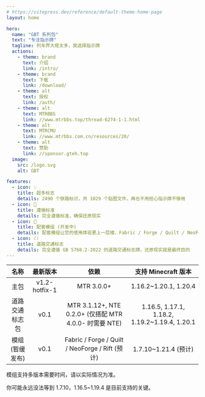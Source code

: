 ```yaml
---
# https://vitepress.dev/reference/default-theme-home-page
layout: home

hero:
  name: "GBT 系列包"
  text: "专注指示牌"
  tagline: 列车界大佬太多，我选择指示牌
  actions:
    - theme: brand
      text: 介绍
      link: /intro/
    - theme: brand
      text: 下载
      link: /download/
    - theme: alt
      text: 授权
      link: /auth/
    - theme: alt
      text: MTRBBS
      link: //www.mtrbbs.top/thread-6274-1-1.html
    - theme: alt
      text: MTRCMU
      link: //www.mtrbbs.com.cn/resources/20/
    - theme: alt
      text: 赞助
      link: //sponsor.gteh.top
  image:
    src: /logo.svg
    alt: GBT

features:
  - icon: 💡
    title: 超多标志
    details: 2490 个铁路标识，共 1029 个贴图文件，再也不用担心指示牌不够用
  - icon: 📕
    title: 遵循标准
    details: 完全遵循标准，确保还原现实
  - icon: 🚀
    title: 配套模组 (开发中)
    details: 配套模组让您的使用体验更上一层楼，Fabric / Forge / Quilt / NeoForge / Rift 五端支持，1.7.10~1.21.4 版本支持
  - icon: ⛜
    title: 道路交通标志
    details: 完全遵循 GB 5768.2-2022 的道路交通标志牌，还原现实就是最终目的
---
```


|      名称       |   最新版本    |                          依赖                          |              支持 Minecraft 版本              |
| :-------------: | :-----------: | :----------------------------------------------------: | :-------------------------------------------: |
|      主包       | v1.2-hotfix-1 |                       MTR 3.0.0+                       |             1.16.2~1.20.1, 1.20.4             |
| 道路交通标志包  |     v0.1      | MTR 3.1.12+, NTE 0.2.0+ (仅搭配 MTR 4.0.0- 时需要 NTE) | 1.16.5, 1.17.1, 1.18.2, 1.19.2~1.19.4, 1.20.1 |
| 模组 (暂缓发布) |     v0.1      |    Fabric / Forge / Quilt / NeoForge / Rift (预计)     |             1.7.10~1.21.4 (预计)              |

模组支持多版本需要时间，请以实际情况为准。

你可能永远没法等到 1.7.10，1.16.5~1.19.4 是目前支持的关键。